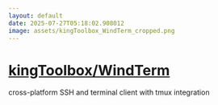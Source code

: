 ```yaml
---
layout: default
date: 2025-07-27T05:18:02.908012
image: assets/kingToolbox_WindTerm_cropped.png
---
```


# [kingToolbox/WindTerm](https://github.com/kingToolbox/WindTerm)

cross-platform SSH and terminal client with tmux integration
